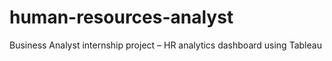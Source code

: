 # human-resources-analyst
Business Analyst internship project – HR analytics dashboard using Tableau
